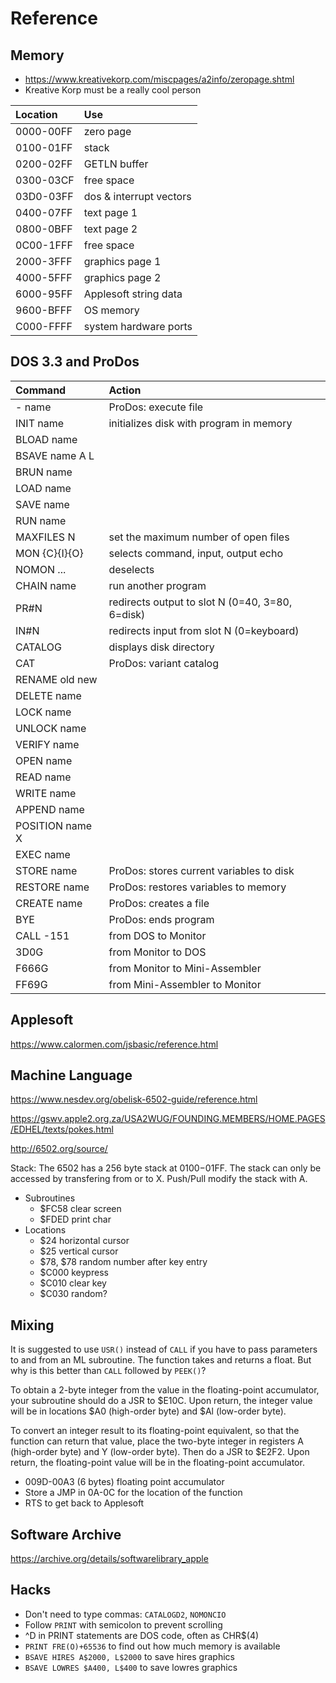 Reference
=========

## Memory ##

+ https://www.kreativekorp.com/miscpages/a2info/zeropage.shtml
+ Kreative Korp must be a really cool person

| Location  | Use
|:----------|:-----------------------------
| 0000-00FF | zero page
| 0100-01FF | stack
| 0200-02FF | GETLN buffer
| 0300-03CF | free space
| 03D0-03FF | dos & interrupt vectors
| 0400-07FF | text page 1
| 0800-0BFF | text page 2
| 0C00-1FFF | free space
| 2000-3FFF | graphics page 1
| 4000-5FFF | graphics page 2
| 6000-95FF | Applesoft string data
| 9600-BFFF | OS memory
| C000-FFFF | system hardware ports

## DOS 3.3 and ProDos ##

| Command         | Action
|:----------------|:----------------------------------------
| - name          | ProDos: execute file
| INIT name       | initializes disk with program in memory
| BLOAD name      |
| BSAVE name A L  |
| BRUN name       |
| LOAD name       |
| SAVE name       |
| RUN name        |
| MAXFILES N      | set the maximum number of open files
| MON {C}{I}{O}   | selects command, input, output echo
| NOMON ...       | deselects
| CHAIN name      | run another program
| PR#N            | redirects output to slot N (0=40, 3=80, 6=disk)
| IN#N            | redirects input from slot N (0=keyboard)
| CATALOG         | displays disk directory
| CAT             | ProDos: variant catalog
| RENAME old new  |
| DELETE name     |
| LOCK name       |
| UNLOCK name     |
| VERIFY name     |
| OPEN name       |
| READ name       |
| WRITE name      |
| APPEND name     |
| POSITION name X |
| EXEC name       |
| STORE name      | ProDos: stores current variables to disk
| RESTORE name    | ProDos: restores variables to memory
| CREATE name     | ProDos: creates a file
| BYE             | ProDos: ends program
| CALL -151       | from DOS to Monitor
| 3D0G            | from Monitor to DOS
| F666G           | from Monitor to Mini-Assembler
| FF69G           | from Mini-Assembler to Monitor


## Applesoft ##

https://www.calormen.com/jsbasic/reference.html

## Machine Language ##

https://www.nesdev.org/obelisk-6502-guide/reference.html

https://gswv.apple2.org.za/USA2WUG/FOUNDING.MEMBERS/HOME.PAGES/EDHEL/texts/pokes.html

http://6502.org/source/

Stack: The 6502 has a 256 byte stack at $0100-$01FF. The stack can only be
accessed by transfering from or to X. Push/Pull modify the stack with A.
+ Subroutines
	+ $FC58 clear screen
	+ $FDED print char
+ Locations
	+ $24 horizontal cursor
	+ $25 vertical cursor
	+ $78, $78 random number after key entry
	+ $C000 keypress
	+ $C010 clear key
	+ $C030 random?

## Mixing ##

It is suggested to use `USR()` instead of `CALL` if you have to pass parameters
to and from an ML subroutine. The function takes and returns a float. But why
is this better than `CALL` followed by `PEEK()`?

To obtain a 2-byte integer from the value in the floating-point accumulator,
your subroutine should do a JSR to $E10C. Upon return, the integer value
will be in locations $A0 (high-order byte) and $Al (low-order byte).

To convert an integer result to its floating-point equivalent, so that the
function can return that value, place the two-byte integer in registers A
(high-order byte) and Y (low-order byte). Then do a JSR to $E2F2. Upon
return, the floating-point value will be in the floating-point accumulator.

+ 009D-00A3 (6 bytes) floating point accumulator
+ Store a JMP in 0A-0C for the location of the function
+ RTS to get back to Applesoft

## Software Archive ##

https://archive.org/details/softwarelibrary_apple

## Hacks ##

+ Don't need to type commas: `CATALOGD2`, `NOMONCIO`
+ Follow `PRINT` with semicolon to prevent scrolling
+ ^D in PRINT statements are DOS code, often as CHR$(4)
+ `PRINT FRE(O)+65536` to find out how much memory is available
+ `BSAVE HIRES A$2000, L$2000` to save hires graphics
+ `BSAVE LOWRES $A400, L$400` to save lowres graphics


